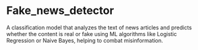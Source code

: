 # Fake_news_detector
A classification model that analyzes the text of news articles and predicts whether the content is real or fake using ML algorithms like Logistic Regression or Naive Bayes, helping to combat misinformation.
